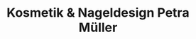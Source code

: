 ---
title: "Kosmetik & Nageldesign Petra Müller"
url: /remscheid/kosmetik-und-nageldesign-petra-mueller/
shop: Kosmetik
---